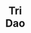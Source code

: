 ---
layout: page
title: <b>Tri</b> <br> Dao
description: Princeton University, Together
img: assets/img/tri.jpeg
redirect: https://tridao.me
importance: 8
category: organizer
---